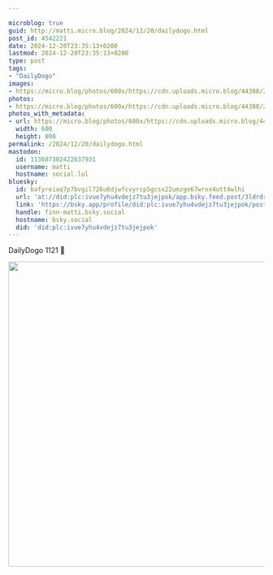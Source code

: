 ```yaml
---

microblog: true
guid: http://matti.micro.blog/2024/12/20/dailydogo.html
post_id: 4542221
date: 2024-12-20T23:35:13+0200
lastmod: 2024-12-20T23:35:13+0200
type: post
tags:
- "DailyDogo"
images:
- https://micro.blog/photos/600x/https://cdn.uploads.micro.blog/44388/2024/59b810eb91ce40a1ba00b6d0254584cb.jpg
photos:
- https://micro.blog/photos/600x/https://cdn.uploads.micro.blog/44388/2024/59b810eb91ce40a1ba00b6d0254584cb.jpg
photos_with_metadata:
- url: https://micro.blog/photos/600x/https://cdn.uploads.micro.blog/44388/2024/59b810eb91ce40a1ba00b6d0254584cb.jpg
  width: 600
  height: 800
permalink: /2024/12/20/dailydogo.html
mastodon:
  id: 113687302422637931
  username: matti
  hostname: social.lol
bluesky:
  id: bafyreiaq7p7bvgil726u6djwfcvyrcp5gcsx22umzge67wrxx4utt4wlhi
  url: 'at://did:plc:ivue7yhu4vdejz7tu3jejpok/app.bsky.feed.post/3ldrdrp6yms2e'
  link: 'https://bsky.app/profile/did:plc:ivue7yhu4vdejz7tu3jejpok/post/3ldrdrp6yms2e'
  handle: finn-matti.bsky.social
  hostname: bsky.social
  did: 'did:plc:ivue7yhu4vdejz7tu3jejpok'
---
```

DailyDogo 1121 🐶

<img src="/media/uploads/2024/59b810eb91ce40a1ba00b6d0254584cb.jpg" width="600" alt="" />
